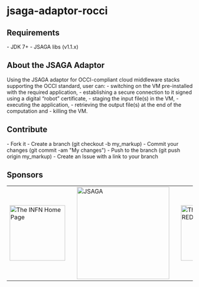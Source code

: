 # jsaga-adaptor-rocci

<h2>Requirements</h2>
- JDK 7+
- JSAGA libs (v1.1.x)

<h2>About the JSAGA Adaptor</h2>
Using the JSAGA adaptor for OCCI-compliant cloud middleware stacks supporting the OCCI standard, user can: 
- switching on the VM pre-installed with the required application, 
- establishing a secure connection to it signed using a digital “robot” certificate, 
- staging the input file(s) in the VM, 
- executing the application, 
- retrieving the output file(s) at the end of the computation and
- killing the VM.

<h2>Contribute</h2>
- Fork it
- Create a branch (git checkout -b my_markup)
- Commit your changes (git commit -am "My changes")
- Push to the branch (git push origin my_markup)
- Create an Issue with a link to your branch
 
<h2>Sponsors</h2>
<table border="0">
<tr>
<td>
<a href="http://www.infn.it/"><img width="150" src="http://www.infn.it/logo/weblogo1.gif" border="0" title="The INFN Home Page"></a>
</td>
<td></td>
<td>
<a href="http://software.in2p3.fr/jsaga"><img width="250" src="http://software.in2p3.fr/jsaga/latest-release/images/logo-jsaga.png" 
border="0" title="JSAGA"></a>
</td>
<td></td>
<td>
<a href="http://www.chain-project.eu/"><img width="150" src="https://www.chain-project.eu/image/image_gallery?uuid=4b273102-2ed0-49ca-929f-c23379318171&groupId=3456180&t=1424446552904" border="0" title="The CHAIN-REDS Home Page"></a>
</td>
</tr>
</table>
